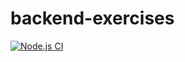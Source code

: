 # backend-exercises
[![Node.js CI](https://github.com/manshed17/backend-exercises/actions/workflows/node.js.yml/badge.svg)](https://github.com/manshed17/backend-exercises/actions/workflows/node.js.yml)

